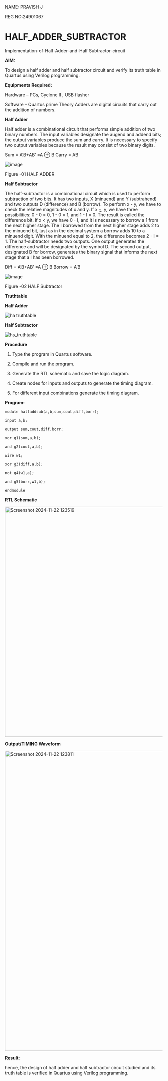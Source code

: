 NAME: PRAVISH J

REG NO:24901067
# HALF_ADDER_SUBTRACTOR

Implementation-of-Half-Adder-and-Half Subtractor-circuit

**AIM:**

To design a half adder and half subtractor circuit and verify its truth table in Quartus using Verilog programming.

**Equipments Required:**

Hardware – PCs, Cyclone II , USB flasher 

Software – Quartus prime Theory Adders are digital circuits that carry out the addition of numbers.

**Half Adder**

Half adder is a combinational circuit that performs simple addition of two binary numbers. The input variables designate the augend and addend bits; the output variables produce the sum and carry. It is necessary to specify two output variables because the result may consist of two binary digits.

Sum = A’B+AB’ =A ⊕ B Carry = AB

![image](https://github.com/naavaneetha/HALF_ADDER_SUBTRACTOR/assets/154305477/bd4a0b2c-cdbc-4184-ab08-81578f121e1f)

Figure -01 HALF ADDER

**Half Subtractor**

The half-subtractor is a combinational circuit which is used to perform subtraction of two bits. It has two inputs, X (minuend) and Y (subtrahend) and two outputs D (difference) and B (borrow). To perform x - y, we have to check the relative magnitudes of x and y. If x ;;, y, we have three possibilities: 0 - 0 = 0, 1 - 0 = 1, and 1 - I = 0. The result is called the difference bit. If x < y, we have 0 - I, and it is necessary to borrow a 1 from the next higher stage. The I borrowed from the next higher stage adds 2 to the minuend bit, just as in the decimal system a borrow adds 10 to a minuend digit. With the minuend equal to 2, the difference becomes 2 - I = 1. The half-subtractor needs two outputs. One output generates the difference and will be designated by the symbol D. The second output, designated B for borrow, generates the binary signal that informs the next stage that a I has been borrowed. 

Diff = A’B+AB’ =A ⊕ B
Borrow = A’B

 ![image](https://github.com/naavaneetha/HALF_ADDER_SUBTRACTOR/assets/154305477/d76b099c-513f-4e7c-843a-e2fd028a531a)

Figure -02 HALF Subtractor

**Truthtable**

**Half Adder**

![ha truthtable](https://github.com/user-attachments/assets/e645e07f-f76b-498c-96d3-34508f909ba4)

**Half Subtractor**

![hs_truthtable](https://github.com/user-attachments/assets/ce483827-8f26-4ab8-b45e-4901325db982)

**Procedure**

1.	Type the program in Quartus software.

2.	Compile and run the program.

3.	Generate the RTL schematic and save the logic diagram.

4.	Create nodes for inputs and outputs to generate the timing diagram.

5.	For different input combinations generate the timing diagram.


**Program:**
```
module halfaddsub(a,b,sum,cout,diff,borr);

input a,b;

output sum,cout,diff,borr;

xor g1(sum,a,b);

and g2(cout,a,b);

wire w1;

xor g3(diff,a,b);

not g4(w1,a);

and g5(borr,w1,b);

endmodule
```

**RTL Schematic**


<img width="736" alt="Screenshot 2024-11-22 123519" src="https://github.com/user-attachments/assets/ff5e017c-d02b-4758-8c19-807bf6ef499e">


**Output/TIMING Waveform**

<img width="960" alt="Screenshot 2024-11-22 123811" src="https://github.com/user-attachments/assets/bb91ec5e-295f-4165-b9e0-2161797354ff">


**Result:**

hence, the design of half adder and half subtractor circuit studied and its truth table is verified in Quartus using Verilog programming.
